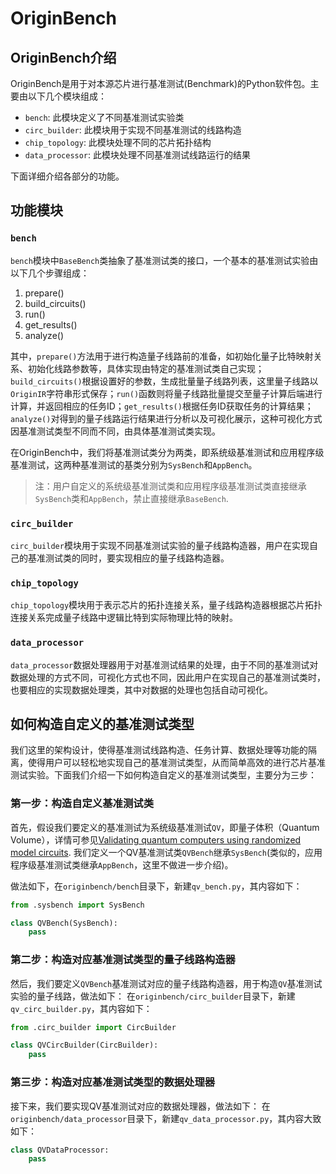 # OriginBench

## OriginBench介绍
OriginBench是用于对本源芯片进行基准测试(Benchmark)的Python软件包。主要由以下几个模块组成：
- `bench`: 此模块定义了不同基准测试实验类
- `circ_builder`: 此模块用于实现不同基准测试的线路构造
- `chip_topology`: 此模块处理不同的芯片拓扑结构
- `data_processor`: 此模块处理不同基准测试线路运行的结果

下面详细介绍各部分的功能。

## 功能模块

### `bench`
`bench`模块中`BaseBench`类抽象了基准测试类的接口，一个基本的基准测试实验由以下几个步骤组成：
1. prepare()
2. build_circuits()
3. run()
4. get_results()
5. analyze()

其中，`prepare()`方法用于进行构造量子线路前的准备，如初始化量子比特映射关系、初始化线路参数等，具体实现由特定的基准测试类自己实现；`build_circuits()`根据设置好的参数，生成批量量子线路列表，这里量子线路以`OriginIR`字符串形式保存；`run()`函数则将量子线路批量提交至量子计算后端进行计算，并返回相应的任务ID；`get_results()`根据任务ID获取任务的计算结果；`analyze()`对得到的量子线路运行结果进行分析以及可视化展示，这种可视化方式因基准测试类型不同而不同，由具体基准测试类实现。

在OriginBench中，我们将基准测试类分为两类，即系统级基准测试和应用程序级基准测试，这两种基准测试的基类分别为`SysBench`和`AppBench`。

> 注：用户自定义的系统级基准测试类和应用程序级基准测试类直接继承`SysBench`类和`AppBench`，禁止直接继承`BaseBench`.

### `circ_builder`
`circ_builder`模块用于实现不同基准测试实验的量子线路构造器，用户在实现自己的基准测试类的同时，要实现相应的量子线路构造器。

### `chip_topology`
`chip_topology`模块用于表示芯片的拓扑连接关系，量子线路构造器根据芯片拓扑连接关系完成量子线路中逻辑比特到实际物理比特的映射。

### `data_processor`
`data_processor`数据处理器用于对基准测试结果的处理，由于不同的基准测试对数据处理的方式不同，可视化方式也不同，因此用户在实现自己的基准测试类时，也要相应的实现数据处理类，其中对数据的处理也包括自动可视化。

## 如何构造自定义的基准测试类型
我们这里的架构设计，使得基准测试线路构造、任务计算、数据处理等功能的隔离，使得用户可以轻松地实现自己的基准测试类型，从而简单高效的进行芯片基准测试实验。下面我们介绍一下如何构造自定义的基准测试类型，主要分为三步：

### 第一步：构造自定义基准测试类
首先，假设我们要定义的基准测试为系统级基准测试`QV`，即量子体积（Quantum Volume），详情可参见[Validating quantum computers using randomized model circuits](
https://doi.org/10.48550/arXiv.1811.12926). 我们定义一个QV基准测试类`QVBench`继承`SysBench`(类似的，应用程序级基准测试类继承`AppBench`，这里不做进一步介绍)。

做法如下，在`originbench/bench`目录下，新建`qv_bench.py`，其内容如下：
```Python
from .sysbench import SysBench

class QVBench(SysBench):
    pass
```
### 第二步：构造对应基准测试类型的量子线路构造器
然后，我们要定义`QVBench`基准测试对应的量子线路构造器，用于构造`QV`基准测试实验的量子线路，做法如下：
在`originbench/circ_builder`目录下，新建`qv_circ_builder.py`，其内容如下：
```Python
from .circ_builder import CircBuilder

class QVCircBuilder(CircBuilder):
    pass
```

### 第三步：构造对应基准测试类型的数据处理器
接下来，我们要实现QV基准测试对应的数据处理器，做法如下：
在`originbench/data_processor`目录下，新建`qv_data_processor.py`，其内容大致如下：
```Python
class QVDataProcessor:
    pass
```